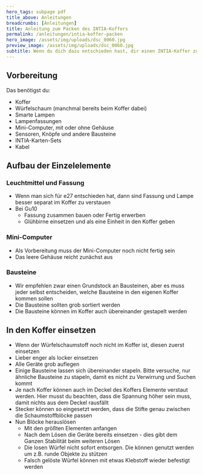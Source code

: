 ```yaml
---
hero_tags: subpage pdf
title_above: Anleitungen
breadcrumbs: [Anleitungen]
title: Anleitung zum Packen des INTIA-Koffers
permalink: /anleitungen/intia-koffer-packen
hero_image: /assets/img/uploads/dsc_0060.jpg
preview_image: /assets/img/uploads/dsc_0060.jpg
subtitle: Wenn du dich dazu entschieden hast, dir einen INTIA-Koffer zuzulegen und du bereits alles dafür gekauft hast, kann es an das Packen des Koffers gehen. Hier erfährst du, wie du den physischen Koffer packen kannst. Zu diesem Zweck musst du natürlich schon alles gekauft und dich entschieden haben, welcher Koffer es sein soll.
---
```


<!--StartFragment-->

## Vorbereitung

Das benötigst du:

- Koffer
- Würfelschaum (manchmal bereits beim Koffer dabei)
- Smarte Lampen
- Lampenfassungen
- Mini-Computer, mit oder ohne Gehäuse
- Sensoren, Knöpfe und andere Bausteine
- INTIA-Karten-Sets
- Kabel

## Aufbau der Einzelelemente

### Leuchtmittel und Fassung

- Wenn man sich für e27 entschieden hat, dann sind Fassung und Lampe besser separat im Koffer zu verstauen
- Bei Gu10
  - Fassung zusammen bauen oder Fertig erwerben
  - Glühbirne einsetzen und als eine Einheit in den Koffer geben

### Mini-Computer

- Als Vorbereitung muss der Mini-Computer noch nicht fertig sein
- Das leere Gehäuse reicht zunächst aus

### Bausteine

- Wir empfehlen zwar einen Grundstock an Bausteinen, aber es muss jeder selbst entscheiden, welche Bausteine in den eigenen Koffer kommen sollen
- Die Bausteine sollten grob sortiert werden
- Die Bausteine können im Koffer auch übereinander gestapelt werden

## In den Koffer einsetzen

- Wenn der Würfelschaumstoff noch nicht im Koffer ist, diesen zuerst einsetzen
- Lieber enger als locker einsetzen
- Alle Geräte grob auflegen
- Einige Bausteine lassen sich übereinander stapeln. Bitte versuche, nur ähnliche Bausteine zu stapeln, damit es nicht zu Verwirrung und Suchen kommt
- Je nach Koffer können auch im Deckel des Koffers Elemente verstaut werden. Hier musst du beachten, dass die Spannung höher sein muss, damit nichts aus dem Deckel rausfällt
- Stecker können so eingesetzt werden, dass die Stifte genau zwischen die Schaumstoffblöcke passen
- Nun Blöcke herauslösen
  - Mit den größten Elementen anfangen
  - Nach dem Lösen die Geräte bereits einsetzen - dies gibt dem Ganzen Stabilität beim weiteren Lösen
  - Die losen Würfel nicht sofort entsorgen. Die können genutzt werden um z.B. runde Objekte zu stützen
  - Falsch gelöste Würfel können mit etwas Klebstoff wieder befestigt werden

<!--EndFragment-->
